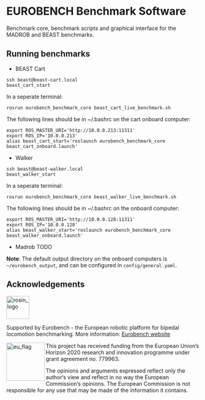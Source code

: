 EUROBENCH Benchmark Software
=================================================

Benchmark core, benchmark scripts and graphical interface for the MADROB and BEAST benchmarks.

## Running benchmarks

- BEAST Cart
```
ssh beast@beast-cart.local
beast_cart_start
```
In a seperate terminal:
```
rosrun eurobench_benchmark_core beast_cart_live_benchmark.sh
```
The following lines should be in ~/.bashrc on the cart onboard computer:
```
export ROS_MASTER_URI='http://10.0.0.213:11311'
export ROS_IP='10.0.0.213'
alias beast_cart_start='roslaunch eurobench_benchmark_core beast_cart_onboard.launch'
```

- Walker
```
ssh beast@beast-walker.local
beast_walker_start
```
In a seperate terminal:
```
rosrun eurobench_benchmark_core beast_walker_live_benchmark.sh
```
The following lines should be in ~/.bashrc on the onboard computer:
```
export ROS_MASTER_URI='http://10.0.0.128:11311'
export ROS_IP='10.0.0.128'
alias beast_walker_start='roslaunch eurobench_benchmark_core beast_walker_onboard.launch'
```

- Madrob TODO


**Note**: The default output directory on the onboard computers is `~/eurobench_output`, and can be configured in `config/general.yaml`.

## Acknowledgements

<a href="http://eurobench2020.eu">
  <img src="http://eurobench2020.eu/wp-content/uploads/2018/06/cropped-logoweb.png"
       alt="rosin_logo" height="60" >
</a>

Supported by Eurobench - the European robotic platform for bipedal locomotion benchmarking.
More information: [Eurobench website][eurobench_website]

<img src="http://eurobench2020.eu/wp-content/uploads/2018/02/euflag.png"
     alt="eu_flag" width="100" align="left" >

This project has received funding from the European Union’s Horizon 2020
research and innovation programme under grant agreement no. 779963.

The opinions and arguments expressed reflect only the author‘s view and
reflect in no way the European Commission‘s opinions.
The European Commission is not responsible for any use that may be made
of the information it contains.

[eurobench_logo]: http://eurobench2020.eu/wp-content/uploads/2018/06/cropped-logoweb.png
[eurobench_website]: http://eurobench2020.eu "Go to website"
